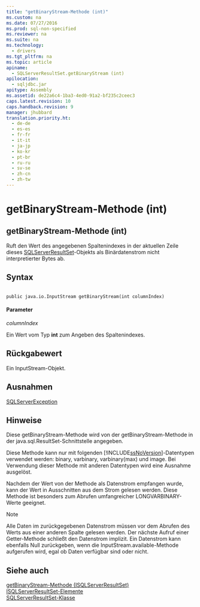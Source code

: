 ```yaml
---
title: "getBinaryStream-Methode (int)"
ms.custom: na
ms.date: 07/27/2016
ms.prod: sql-non-specified
ms.reviewer: na
ms.suite: na
ms.technology: 
  - drivers
ms.tgt_pltfrm: na
ms.topic: article
apiname: 
  - SQLServerResultSet.getBinaryStream (int)
apilocation: 
  - sqljdbc.jar
apitype: Assembly
ms.assetid: de22a6c4-1ba3-4ed0-91a2-bf235c2ceec3
caps.latest.revision: 10
caps.handback.revision: 9
manager: jhubbard
translation.priority.ht: 
  - de-de
  - es-es
  - fr-fr
  - it-it
  - ja-jp
  - ko-kr
  - pt-br
  - ru-ru
  - sv-se
  - zh-cn
  - zh-tw
---
```

# getBinaryStream-Methode (int)
    
## getBinaryStream\-Methode \(int\)  
 Ruft den Wert des angegebenen Spaltenindexes in der aktuellen Zeile dieses [SQLServerResultSet](../content/SQLServerResultSet-Class.md)\-Objekts als Binärdatenstrom nicht interpretierter Bytes ab.  
  
## Syntax  
  
```  
  
public java.io.InputStream getBinaryStream(int columnIndex)  
```  
  
#### Parameter  
 *columnIndex*  
  
 Ein Wert vom Typ **int** zum Angeben des Spaltenindexes.  
  
## Rückgabewert  
 Ein InputStream\-Objekt.  
  
## Ausnahmen  
 [SQLServerException](../content/SQLServerException-Class.md)  
  
## Hinweise  
 Diese getBinaryStream\-Methode wird von der getBinaryStream\-Methode in der java.sql.ResultSet\-Schnittstelle angegeben.  
  
 Diese Methode kann nur mit folgenden [!INCLUDE[ssNoVersion](../content/includes/ssNoVersion_md.md)]\-Datentypen verwendet werden: binary, varbinary, varbinary\(max\) und image. Bei Verwendung dieser Methode mit anderen Datentypen wird eine Ausnahme ausgelöst.  
  
 Nachdem der Wert von der Methode als Datenstrom empfangen wurde, kann der Wert in Ausschnitten aus dem Strom gelesen werden. Diese Methode ist besonders zum Abrufen umfangreicher LONGVARBINARY\-Werte geeignet.  
  
> [!NOTE]  
>  Alle Daten im zurückgegebenen Datenstrom müssen vor dem Abrufen des Werts aus einer anderen Spalte gelesen werden. Der nächste Aufruf einer Getter\-Methode schließt den Datenstrom implizit. Ein Datenstrom kann ebenfalls Null zurückgeben, wenn die InputStream.available\-Methode aufgerufen wird, egal ob Daten verfügbar sind oder nicht.  
  
## Siehe auch  
 [getBinaryStream-Methode &#40;ISQLServerResultSet&#41;](../content/getBinaryStream-Method--SQLServerResultSet-.md)   
 [ISQLServerResultSet-Elemente](../content/SQLServerResultSet-Members.md)   
 [SQLServerResultSet-Klasse](../content/SQLServerResultSet-Class.md)  
  
  